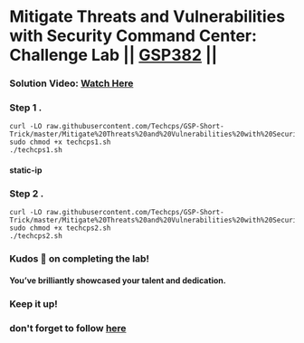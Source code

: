 # Mitigate Threats and Vulnerabilities with Security Command Center: Challenge Lab || [GSP382]() ||

### **Solution Video:** [Watch Here]()

### Step 1 .

```
curl -LO raw.githubusercontent.com/Techcps/GSP-Short-Trick/master/Mitigate%20Threats%20and%20Vulnerabilities%20with%20Security%20Command%20Center%3A%20Challenge%20Lab/techcps1.sh
sudo chmod +x techcps1.sh
./techcps1.sh

```

#### static-ip

### Step 2 .

```
curl -LO raw.githubusercontent.com/Techcps/GSP-Short-Trick/master/Mitigate%20Threats%20and%20Vulnerabilities%20with%20Security%20Command%20Center%3A%20Challenge%20Lab/techcps2.sh
sudo chmod +x techcps2.sh
./techcps2.sh

```

### Kudos 🌟 on completing the lab!

#### You’ve brilliantly showcased your talent and dedication.

### Keep it up!

### don't forget to follow [here](https://youtube.com/@hellodev1?si=1GE3_P0V8xbViLhc)
